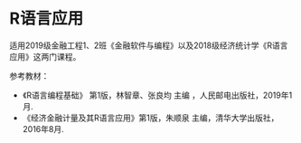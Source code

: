 # R语言应用
适用2019级金融工程1、2班《金融软件与编程》以及2018级经济统计学《R语言应用》这两门课程。

参考教材：

+ 《R语言编程基础》 第1版，林智章、张良均 主编 ，人民邮电出版社，2019年1月.
+ 《经济金融计量及其R语言应用》第1版，朱顺泉 主编，清华大学出版社，2016年8月.

